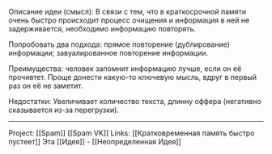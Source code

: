 Описание идеи (смысл): В связи с тем, что в краткосрочной памяти очень быстро происходит процесс очищения и информация в ней не задерживается, необходимо информацию повторять. 

Попробовать два подхода: прямое повторение (дублирование) информации; завуалированное повторение информации. 

Преимущества: человек запомнит информацию лучше, если он её прочивтет. Проще донести какую-то ключевую мысль, вдруг в первый раз он её не заметит. 

Недостатки: Увеличивает количество текста, длинну оффера (негативно сказывается из-за перегрузки). 
___
Project: [[Spam]] [[Spam VK]]
Links: [[Кратковременная память быстро пустеет]]
Эта [[Идея]] - [[Неопределенная Идея]]
